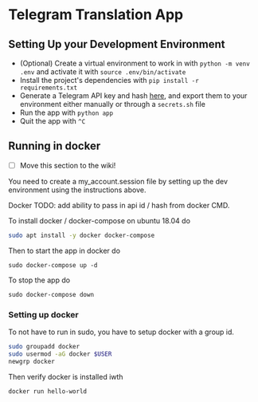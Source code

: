 # Telegram Translation App

## Setting Up your Development Environment
- (Optional) Create a virtual environment to work in with
`python -m venv .env` and activate it with `source .env/bin/activate`
- Install the project's dependencies with `pip install -r requirements.txt`
- Generate a Telegram API key and hash [here](https://my.telegram.org/apps), and export them to your environment either manually or through a `secrets.sh` file
- Run the app with `python app`
- Quit the app with `^C`

## Running in docker

- [ ] Move this section to the wiki!

You need to create a my_account.session file by setting up the dev environment using the instructions above. 

Docker TODO: add ability to pass in api id / hash from docker CMD.

To install docker / docker-compose on ubuntu 18.04 do

```bash
sudo apt install -y docker docker-compose
```

Then to start the app in docker do
```
sudo docker-compose up -d
```

To stop the app do
```
sudo docker-compose down
```

### Setting up docker
To not have to run in sudo, you have to setup docker with a group id.

```bash
sudo groupadd docker
sudo usermod -aG docker $USER
newgrp docker 
```

Then verify docker is installed iwth

```bash
docker run hello-world
```
